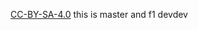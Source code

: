 [CC-BY-SA-4.0](https://creativecommons.org/licenses/by-sa/4.0/legalcode)
this is master and f1
devdev